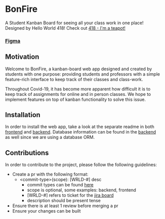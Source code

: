# BonFire
A Student Kanban Board for seeing all your class work in one place! Designed by Hello World 418! Check out [418 - I'm a teapot!](https://developer.mozilla.org/en-US/docs/Web/HTTP/Status/418)

### [Figma](https://www.figma.com/file/yLSI2eGZEtE6fp5JwDOaQM/BonFire?node-id=0%3A1)

## Motivation

Welcome to BonFire, a kanban-board web app designed and created by students with one purpose: providing students and professors with a simple feature-rich interface to keep track of their classes and class-work.

Throughout Covid-19, it has become more apparent how difficult it is to keep track of assignments for online and in person classes. We hope to implement features on top of kanban functionality to solve this issue.

## Installation

In order to install the web app, take a look at the separate readme in both [frontend](frontend/README.md) and [backend](backend/README.md). Database information can be found in the [backend](backend/README.md) as well since we are using a database ORM.

## Contributions

In order to contribute to the project, please follow the following guidelines:
 - Create a pr with the following format:
   - \<commit-type>(scope): [WRLD-#] desc
     - commit types can be found [here](doc/sprint0/commit-types.md)
     - scope is optional, some examples: backend, frontend
     - [WRLD-#] refers to ticket for the [jira board](https://mcsapps.utm.utoronto.ca/jira/secure/RapidBoard.jspa?rapidView=221)
     - description should be present tense
 - Ensure there is at least 1 review before merging a pr
 - Ensure your changes can be built
